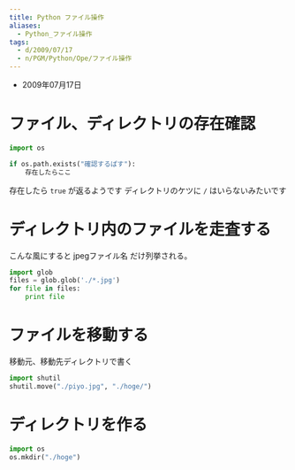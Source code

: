 ```yaml
---
title: Python ファイル操作
aliases:
  - Python_ファイル操作
tags:
  - d/2009/07/17
  - n/PGM/Python/Ope/ファイル操作
---
```


- 2009年07月17日

ファイル、ディレクトリの存在確認
================================================================================

```python
import os

if os.path.exists("確認するぱす"):
    存在したらここ
```

存在したら `true` が返るようです
ディレクトリのケツに `/` はいらないみたいです

ディレクトリ内のファイルを走査する
================================================================================

こんな風にすると jpegファイル名 だけ列挙される。

```python
import glob
files = glob.glob('./*.jpg')
for file in files:    
    print file
```

ファイルを移動する
================================================================================
移動元、移動先ディレクトリで書く

```python
import shutil
shutil.move("./piyo.jpg", "./hoge/")
```


ディレクトリを作る
================================================================================

```python
import os
os.mkdir("./hoge")
```



